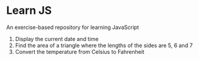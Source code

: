 # Learn JS
An exercise-based repository for learning JavaScript

1. Display the current date and time
2. Find the area of a triangle where the lengths of the sides are 5, 6 and 7
3. Convert the temperature from Celsius to Fahrenheit
